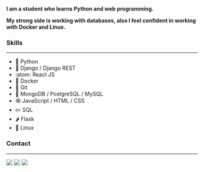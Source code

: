 **I am a student who learns Python and web programming.**

**My strong side is working with databases, also I feel confident in working with Docker and Linux.**

### Skills
---
- :snake: Python  
- :cowboy_hat_face: Django / Django REST  
- :atom: React JS  
- :whale2: Docker  
- :octopus: Git  
- :notebook_with_decorative_cover: MongoDB / PostgreSQL / MySQL  
- :spider_web: JavaScript / HTML / CSS  
- :pencil2: SQL  
- :hot_pepper: Flask  
- :penguin: Linux

### Contact
---
<a href="https://linkedin.com/in/AVS1508"><img src="https://img.shields.io/badge/-oleksandrvoznyi-0077B5?style=flat&logo=Linkedin&logoColor=white"/></a>
<a href="https://t.me/MRSHentai"><img src="https://img.shields.io/badge/-@MRSHentai-293A4C?style=flat&logo=Telegram&logoColor=white"/></a>
<a href="mailto:voznyi.oleksandr42@gmail.com"><img src="https://img.shields.io/badge/-voznyi.oleksandr42@gmail.com-D93025?style=flat&logo=Gmail&logoColor=white"/></a>
